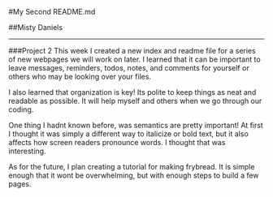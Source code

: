 #My Second README.md

##Misty Daniels

***

###Project 2
This week I created a new index and readme file for a series of new webpages we will work on later.
I learned that it can be important to leave messages, reminders, todos, notes, and comments for yourself or others who may be looking over your files.
      *<!-- Comments are a really nifty! -->
      <!-- They will come in handy when we start going further -->*

I also learned that organization is key! Its polite to keep things as neat and readable as possible. It will help myself and others when we go through our coding.

One thing I hadnt known before, was semantics are pretty important! At first I thought it was simply a different way to italicize or bold text, but it also affects how screen readers pronounce words. I thought that was interesting.

As for the future, I plan creating a tutorial for making frybread. It is simple enough that it wont be overwhelming, but with enough steps to build a few pages.
